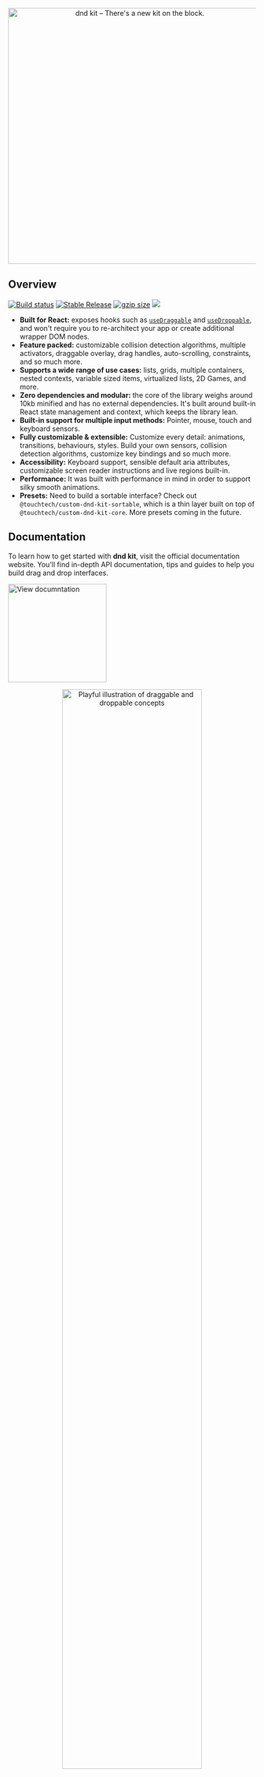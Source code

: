 <p align="center">
  <a href="https://dndkit.com">
    <img alt="dnd kit – There's a new kit on the block." width="520" src=".github/assets/dnd-kit-hero.png">
  </a>
</p>

## Overview

<p align="left">
<a href="https://github.com/clauderic/dnd-kit/actions"><img src="https://badgen.net/github/checks/clauderic/dnd-kit" alt="Build status" /></a>
<a href="https://www.npmjs.com/package/@touchtech/custom-dnd-kit-core"><img src="https://img.shields.io/npm/v/@touchtech/custom-dnd-kit-core.svg" alt="Stable Release" /></a>
<a href="https://bundlephobia.com/result?p=@touchtech/custom-dnd-kit-core"><img alt="gzip size" src="https://badgen.net/bundlephobia/minzip/@touchtech/custom-dnd-kit-core?label=gzip%20size&color=green"/></a>
<a href="./LICENSE"><img allt="MIT License" src="https://badgen.now.sh/badge/license/MIT"/></a>
</p>

- **Built for React:** exposes hooks such as [`useDraggable`](https://docs.dndkit.com/api-documentation/draggable) and [`useDroppable`](https://docs.dndkit.com/api-documentation/droppable), and won't require you to re-architect your app or create additional wrapper DOM nodes.
- **Feature packed:** customizable collision detection algorithms, multiple activators, draggable overlay, drag handles, auto-scrolling, constraints, and so much more.
- **Supports a wide range of use cases:** lists, grids, multiple containers, nested contexts, variable sized items, virtualized lists, 2D Games, and more.
- **Zero dependencies and modular:** the core of the library weighs around 10kb minified and has no external dependencies. It's built around built-in React state management and context, which keeps the library lean.
- **Built-in support for multiple input methods:** Pointer, mouse, touch and keyboard sensors.
- **Fully customizable & extensible:** Customize every detail: animations, transitions, behaviours, styles. Build your own sensors, collision detection algorithms, customize key bindings and so much more.
- **Accessibility:** Keyboard support, sensible default aria attributes, customizable screen reader instructions and live regions built-in.
- **Performance:** It was built with performance in mind in order to support silky smooth animations.
- **Presets:** Need to build a sortable interface? Check out `@touchtech/custom-dnd-kit-sortable`, which is a thin layer built on top of `@touchtech/custom-dnd-kit-core`. More presets coming in the future.

## Documentation
To learn how to get started with **dnd kit**, visit the official documentation website. You'll find in-depth API documentation, tips and guides to help you build drag and drop interfaces. 
<p>
<a href="https://docs.dndkit.com">
<img alt="View documntation" src=".github/assets/documentation.svg" width="200" />
</a>
</p>
<p align="center">
<img alt="Playful illustration of draggable and droppable concepts" src=".github/assets/concepts-illustration.svg" width="75%" />
</p>


## Key concepts

The core library of **dnd kit** exposes two main concepts:

- [Draggable elements](https://docs.dndkit.com/api-documentation/draggable)
- [Droppable areas](https://docs.dndkit.com/api-documentation/droppable)

Augment your existing components using the `useDraggable` and `useDroppable` hooks, or combine both to create components that can both be dragged and dropped over.

Handle events and customize the behaviour of your draggable elements and droppable areas using the `<DndContext>` provider. Configure sensors to handle different input methods.

Use the `<DragOverlay>` component to render a draggable overlay that is removed from the normal document flow and is positioned relative to the viewport.

Check out our [quick start guide](https://docs.dndkit.com/introduction/getting-started) to learn how get started.

### Extensibility

Extensibility is at the core of **dnd kit**. It was built is built to be lean and extensible. It ships with the features we believe most people will want most of the time, and provides extension points to build the rest on top of `@touchtech/custom-dnd-kit-core`.

A prime example of the level of extensibility of **dnd kit** is the [Sortable preset](https://docs.dndkit.com/presets/sortable), which is built using the extension points that are exposed by `@touchtech/custom-dnd-kit-core`.

The primary extension points of **dnd kit** are:

- Sensors
- Modifiers
- Constraints
- Custom collision detection algorithms

### Accessibility

Building accessible drag and drop interfaces is hard; **dnd kit** has a number of sensible defaults and starting points to help you make your drag and drop interface accessible:

- Customizable **screen reader instructions** for how to interact with draggable items
- Customizable **live region updates** to provide screen reader announcements in real-time of what is currently happening with draggable and droppable elements.
- Sensible defaults for **`aria` attributes** that should be passed to draggable items

Check out our [Accessibility guide](https://docs.dndkit.com/guides/accessibility) to learn more about how you can help provide a better experience for screen readers.

### Architecture

Unlike most drag and drop libraries, **dnd kit** intentionally is **not** built on top of the [HTML5 Drag and drop API](https://developer.mozilla.org/en-US/docs/Web/API/HTML_Drag_and_Drop_API). This was a deliberate architectural decision, that does come with tradeoffs that you should be aware of before deciding to use it, but for most applications, we believe the benefits outweigh the tradeoffs.

The HTML5 Drag and drop API has some severe **limitations**. It does not support touch devices or using the keyboard to drag items, which means that the libraries that are built on top of it need to expose an entirely different implementation to support those input methods. It also doesn't support common use-cases such as locking dragging to a specific axis or to the bounds of a container, custom collision detection strategies, or even customizing the preview of the dragged item. 

While there are workarounds to some of these issues, those workarounds typically increase the complexity of the codebase and the overall bundle size of the library, and lead to inconsistencies between the mouse, touch and keyboard layers because they're powered by entirely different implementations.

The main **tradeoff** with not using the HTML5 Drag and drop API is that you won't be able to drag from the desktop or between windows. If the drag and drop use-case you have in mind involves this kind of functionality, you'll definitely want to use a library that's built on top of the HTML 5 Drag and drop API. We highly recommend you check out [react-dnd](https://github.com/react-dnd/react-dnd/) for a React library that's has a native HTML 5 Drag and drop backend.

### Performance

#### **Minimizing DOM mutations**

**dnd kit** lets you build drag and drop interfaces without having to mutate the DOM every time an item needs to shift position.

This is possible because **dnd kit** lazily calculates and stores the initial positions and layout of your droppable containers when a drag operation is initiated. These positions are passed down to your components that use `useDraggable` and `useDroppable` so that you can compute the new positions of your items while a drag operation is underway, and move them to their new positions using performant CSS properties that do not trigger a repaint such as `translate3d` and `scale`. For an example of how this can be achieved, check out the implementation of the sorting strategies that are exposed by the [`@touchtech/custom-dnd-kit-sortable`](presets/sortable.md) library.

This isn't to say that you can't shift the position of the items in the DOM while dragging, this is something that **is supported** and sometimes inevitable. In some cases, it won't be possible to know in advance what the new position and layout of the item until you move it in the DOM. Just know that these kind of mutations to the DOM while dragging are much more expensive and will cause a repaint, so if possible, prefer computing the new positions using `translate3d` and `scale`.

#### Synthetic events

**dnd kit** also uses [SyntheticEvent listeners](https://reactjs.org/docs/events.html) for the activator events of all sensors, which leads to improved performance over manually adding event listeners to each individual draggable node.

## Working in the `@dnd-kit` repository

### Packages contained within this repository

- `@touchtech/custom-dnd-kit-core`
- `@touchtech/custom-dnd-kit-accessibility`
- `@touchtech/custom-dnd-kit-sortable`
- `@touchtech/custom-dnd-kit-modifiers`
- `@touchtech/custom-dnd-kit-utilities`

### Installing dependencies

You'll need to install all the dependencies in the root directory. Since the `@dnd-kit` is a monorepo that uses Lerna and Yarn Workspaces, npm CLI is not supported (only yarn).

```sh
yarn install
```

This will install all dependencies in each project, build them, and symlink them via Lerna

### Development workflow

In one terminal, run `yarn start` in parallel:

```sh
yarn start
```

This builds each package to `<packages>/<package>/dist` and runs the project in watch mode so any edits you save inside `<packages>/<package>/src` cause a rebuild to `<packages>/<package>/dist`. The results will stream to to the terminal.

### Running storybook

```sh
yarn start:storybook
```

Runs the storybook
Open [http://localhost:6006](http://localhost:6006) to view it in the browser.

![Screenshot of Storybook running locally](.github/assets/storybook-screenshot.png)

### Working with the playground

You can play with local packages in the Parcel-powered playground.

```sh
yarn start:playground
```

This will start the playground on `localhost:1234`. If you have lerna running watch in parallel mode in one terminal, and then you run parcel, your playground will hot reload when you make changes to any imported module whose source is inside of `packages/*/src/*`. Note that to accomplish this, each package's `start` command passes TDSX the `--noClean` flag. This prevents Parcel from exploding between rebuilds because of File Not Found errors.

Important Safety Tip: When adding/altering packages in the playground, use `alias` object in package.json. This will tell Parcel to resolve them to the filesystem instead of trying to install the package from NPM. It also fixes duplicate React errors you may run into.

### Running Cypress

(In a third terminal) you can run Cypress and it will run the integration tests against storybook.
